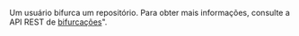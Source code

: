 Um usuário bifurca um repositório. Para obter mais informações, consulte a API REST de [bifurcações](/rest/reference/repos#forks)".
